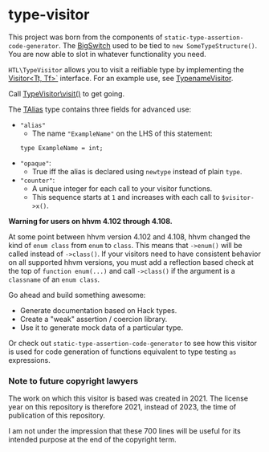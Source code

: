 # type-visitor

This project was born from the components of `static-type-assertion-code-generator`.
The [BigSwitch](./src/_Private/visit.hack) used to be tied to `new SomeTypeStructure()`.
You are now able to slot in whatever functionality you need.

`HTL\TypeVisitor` allows you to visit a reifiable type by implementing
the [Visitor<Tt, Tf>`](./src//Visitor.hack) interface.
For an example use, see [TypenameVisitor](./src/TypenameVisitor.hack).

Call [TypeVisitor\visit()](./src/visit.hack) to get going.

The [TAlias](./src/TAlias.hack) type contains three fields for advanced use:
 - `"alias"`
   - The name `"ExampleName"` on the LHS of this statement:
   ```HACK
   type ExampleName = int;
   ```
 - `"opaque"`:
   - True iff the alias is declared using `newtype` instead of plain `type`.
 - `"counter"`:
   - A unique integer for each call to your visitor functions.
   - This sequence starts at `1` and increases with each call to `$visitor->x()`.

**Warning for users on hhvm 4.102 through 4.108.**

At some point between hhvm version 4.102 and 4.108,
hhvm changed the kind of `enum class` from `enum` to `class`.
This means that `->enum()` will be called instead of `->class()`.
If your visitors need to have consistent behavior on all supported hhvm versions,
you must add a reflection based check at the top of `function enum(...)` and
call `->class()` if the argument is a `classname` of an `enum class`.

Go ahead and build something awesome:
 - Generate documentation based on Hack types.
 - Create a "weak" assertion / coercion library.
 - Use it to generate mock data of a particular type.

Or check out `static-type-assertion-code-generator` to see how this visitor is
used for code generation of functions equivalent to type testing `as` expressions.

### Note to future copyright lawyers

The work on which this visitor is based was created in 2021. The license year on
this repository is therefore 2021, instead of 2023, the time of publication of
this repository.

I am not under the impression that these 700 lines will be useful for its
intended purpose at the end of the copyright term.
